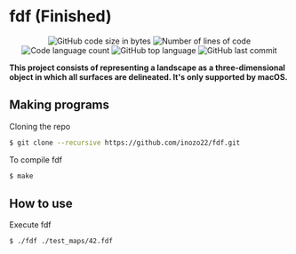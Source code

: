 <h1>
	fdf (Finished)
</h1>

<p align="center">
	<img alt="GitHub code size in bytes" src="https://img.shields.io/github/languages/code-size/inozo22/fdf?color=lightblue" />
	<img alt="Number of lines of code" src="https://img.shields.io/tokei/lines/github/inozo22/fdf?color=critical" />
	<img alt="Code language count" src="https://img.shields.io/github/languages/count/inozo22/fdf?color=yellow" />
	<img alt="GitHub top language" src="https://img.shields.io/github/languages/top/inozo22/fdf?color=blue" />
	<img alt="GitHub last commit" src="https://img.shields.io/github/last-commit/inozo22/fdf?color=green" />
</p>

<p>
	<b>This project consists of representing a landscape as a three-dimensional object in which all surfaces are delineated. It's only supported by macOS.</b><br>
</p>

## Making programs

Cloning the repo
```bash
$ git clone --recursive https://github.com/inozo22/fdf.git
```
To compile fdf

```bash
$ make
```

## How to use

Execute fdf

```bash
$ ./fdf ./test_maps/42.fdf
```
